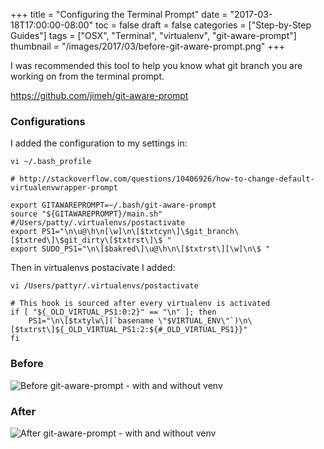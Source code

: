 +++
title = "Configuring the Terminal Prompt"
date = "2017-03-18T17:00:00-08:00"
toc = false
draft = false
categories = ["Step-by-Step Guides"]
tags = ["OSX", "Terminal", "virtualenv", "git-aware-prompt"]
thumbnail = "/images/2017/03/before-git-aware-prompt.png"
+++

I was recommended this tool to help you know what git branch you are working on from the terminal prompt.

https://github.com/jimeh/git-aware-prompt

### Configurations

I added the configuration to my settings in:

`vi ~/.bash_profile`

```
# http://stackoverflow.com/questions/10406926/how-to-change-default-virtualenvwrapper-prompt

export GITAWAREPROMPT=~/.bash/git-aware-prompt
source "${GITAWAREPROMPT}/main.sh"
#/Users/patty/.virtualenvs/postactivate
export PS1="\n\u@\h\n[\w]\n\[$txtcyn\]\$git_branch\[$txtred\]\$git_dirty\[$txtrst\]\$ "
export SUDO_PS1="\n\[$bakred\]\u@\h\n\[$txtrst\][\w]\n\$ "
```

Then in virtualenvs postacivate I added:

`vi /Users/pattyr/.virtualenvs/postactivate`

```
# This hook is sourced after every virtualenv is activated
if [ "${_OLD_VIRTUAL_PS1:0:2}" == "\n" ]; then
    PS1="\n\[$txtylw\](`basename \"$VIRTUAL_ENV\"`)\n\[$txtrst\]${_OLD_VIRTUAL_PS1:2:${#_OLD_VIRTUAL_PS1}}"
fi
```

### Before
<img src="/images/2017/03/before-git-aware-prompt.png" alt="Before git-aware-prompt - with and without venv" title="Before git-aware-prompt - with and without venv">

### After
<img src="/images/2017/03/after-git-aware-prompt.png" alt="After git-aware-prompt - with and without venv" title="After git-aware-prompt - with and without venv">